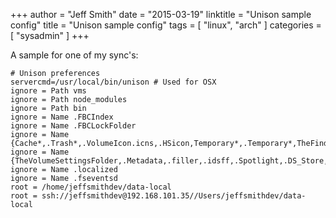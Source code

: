 +++
author = "Jeff Smith"
date = "2015-03-19"
linktitle = "Unison sample config"
title = "Unison sample config"
tags = [ "linux", "arch" ]
categories = [ "sysadmin" ]
+++

A sample for one of my sync's:

    # Unison preferences
    servercmd=/usr/local/bin/unison # Used for OSX
    ignore = Path vms
    ignore = Path node_modules
    ignore = Path bin
    ignore = Name .FBCIndex
    ignore = Name .FBCLockFolder
    ignore = Name {Cache*,.Trash*,.VolumeIcon.icns,.HSicon,Temporary*,.Temporary*,TheFindByContentFolder}
    ignore = Name {TheVolumeSettingsFolder,.Metadata,.filler,.idsff,.Spotlight,.DS_Store,.CFUserTextEncoding}
    ignore = Name .localized
    ignore = Name .fseventsd
    root = /home/jeffsmithdev/data-local
    root = ssh://jeffsmithdev@192.168.101.35//Users/jeffsmithdev/data-local


